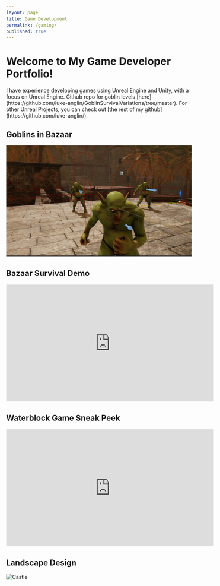 ```yaml
---
layout: page
title: Game Development
permalink: /gaming/
published: true
---
```


  <h1>Welcome to My Game Developer Portfolio!</h1>
  I have experience developing games using Unreal Engine and Unity, with a focus on Unreal Engine. Github repo for goblin levels [here](https://github.com/luke-anglin/GoblinSurvivalVariations/tree/master). For other Unreal Projects, you can check out [the rest of my github](https://github.com/luke-anglin/).

  <!-- Placeholder for Picture -->
  <div>
    <h2>Goblins in Bazaar</h2>
    <img src="/static/assets/media/GobScreenie.png" alt="Portfolio Screenshot" width="500" height="300">
  </div>

## Bazaar Survival Demo

<iframe width="560" height="315" src="https://www.youtube.com/embed/dXtC9HQwsJI" title="YouTube video player" frameborder="0" allow="accelerometer; autoplay; clipboard-write; encrypted-media; gyroscope; picture-in-picture; web-share" allowfullscreen></iframe>

## Waterblock Game Sneak Peek

<iframe width="560" height="315" src="https://www.youtube.com/embed/JHX6vtWUUV4" title="YouTube video player" frameborder="0" allow="accelerometer; autoplay; clipboard-write; encrypted-media; gyroscope; picture-in-picture; web-share" allowfullscreen></iframe>

## Landscape Design

![Castle](https://i.imgur.com/GrlMORF.png)
